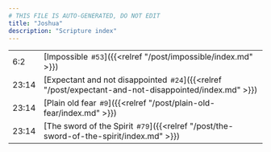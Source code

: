 ```yaml
---
# THIS FILE IS AUTO-GENERATED, DO NOT EDIT
title: "Joshua"
description: "Scripture index"
---
```


|  |  |
| --- | --- |
| 6:2 | [Impossible<span style="font-size:smaller; padding-left:0.5em;">#53</span>]({{<relref "/post/impossible/index.md" >}}) |
| 23:14 | [Expectant and not disappointed<span style="font-size:smaller; padding-left:0.5em;">#24</span>]({{<relref "/post/expectant-and-not-disappointed/index.md" >}}) |
| 23:14 | [Plain old fear<span style="font-size:smaller; padding-left:0.5em;">#9</span>]({{<relref "/post/plain-old-fear/index.md" >}}) |
| 23:14 | [The sword of the Spirit<span style="font-size:smaller; padding-left:0.5em;">#79</span>]({{<relref "/post/the-sword-of-the-spirit/index.md" >}}) |
